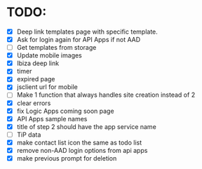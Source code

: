 # TODO:

- [X] Deep link templates page with specific template.
- [X] Ask for login again for API Apps if not AAD
- [ ] Get templates from storage
- [X] Update mobile images
- [X] Ibiza deep link
- [X] timer
- [X] expired page
- [X] jsclient url for mobile
- [ ] Make 1 function that always handles site creation instead of 2
- [X] clear errors
- [X] fix Logic Apps coming soon page
- [X] API Apps sample names
- [X] title of step 2 should have the app service name
- [ ] TiP data
- [X] make contact list icon the same as todo list
- [X] remove non-AAD login options from api apps
- [X] make previous prompt for deletion